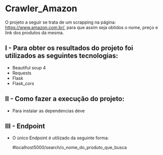 # Crawler_Amazon

O projeto a seguir se trata de um scrapping na página: https://www.amazon.com.br/, para que assim seja obtidos o nome, preço e link dos produtos da mesma.

## I - Para obter os resultados do projeto foi utilizados as seguintes tecnologias:

- Beautiful soup 4
- Requests
- Flask
- Flask_cors

## II - Como fazer a execução do projeto:

- Para instalar as dependencias deve  

## III - Endpoint

- O único Endpoint é utilizado da seguinte forma:

  #localhost5000/search/o_nome_do_produto_que_busca
